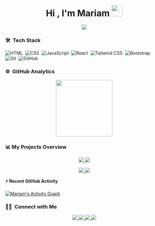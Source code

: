 <h1 align="center">Hi , I'm Mariam 
  <img src="https://media4.giphy.com/media/v1.Y2lkPTc5MGI3NjExYmhoNHdmanhsYWRlYzNvMWRpZHhkdTFzMjN3NTR3cjJhMGNzaGJ2NiZlcD12MV9pbnRlcm5hbF9naWZfYnlfaWQmY3Q9Zw/HscDLzkO8EOTmgkhQP/giphy.gif" width="35">
</h1>


<p align="center">
  <a href="https://github.com/DenverCoder1/readme-typing-svg">
    <img src="https://readme-typing-svg.herokuapp.com?lines=Front-End+Developer;HTML+%7C+CSS+%7C+JavaScript;React+Learner;Always+Learning+New+Things&center=true&width=500&height=50">
  </a>
</p>


### 🛠 &nbsp;Tech Stack

![HTML](https://img.shields.io/badge/-HTML-05122A?style=flat&logo=HTML5)&nbsp;
![CSS](https://img.shields.io/badge/-CSS-05122A?style=flat&logo=CSS3&logoColor=1572B6)&nbsp;
![JavaScript](https://img.shields.io/badge/-JavaScript-05122A?style=flat&logo=javascript)&nbsp;
![React](https://img.shields.io/badge/-React-05122A?style=flat&logo=react)&nbsp;
![Tailwind CSS](https://img.shields.io/badge/-Tailwind%20CSS-05122A?style=flat&logo=tailwind-css)&nbsp;
![Bootstrap](https://img.shields.io/badge/-Bootstrap-05122A?style=flat&logo=bootstrap&logoColor=563D7C)&nbsp;
![Git](https://img.shields.io/badge/-Git-05122A?style=flat&logo=git)&nbsp;
![GitHub](https://img.shields.io/badge/-GitHub-05122A?style=flat&logo=github)&nbsp;

### ⚙️ &nbsp;GitHub Analytics
<p align="center">
<a href="https://github.com/mariam149-abdo">
  <img height="180em" src="https://github-readme-stats.vercel.app/api/top-langs/?username=mariam149-abdo&layout=compact&langs_count=8&theme=algolia&include_all_commits=true&count_private=true"/>
</a>
</p>

### 📊 My Projects Overview

<p align="center">
  <a href="https://github.com/mariam149-abdo/quran">
    <img src="https://github-readme-stats.vercel.app/api/pin/?username=mariam149-abdo&repo=quran&theme=algolia" />
  </a>
  <a href="https://github.com/mariam149-abdo/Furnivo">
    <img src="https://github-readme-stats.vercel.app/api/pin/?username=mariam149-abdo&repo=Furnivo&theme=algolia" />
  </a>
</p>

<p align="center">
  <a href="https://github.com/mariam149-abdo/porto">
    <img src="https://github-readme-stats.vercel.app/api/pin/?username=mariam149-abdo&repo=porto&theme=algolia" />
  </a>
  <a href="https://github.com/mariam149-abdo/bakery">
    <img src="https://github-readme-stats.vercel.app/api/pin/?username=mariam149-abdo&repo=bakery&theme=algolia" />
  </a>
</p>




<summary><b>⚡ Recent GitHub Activity</b></summary>
<br/>
<a href="https://github.com/mariam149-abdo">
  <img alt="Mariam's Activity Graph" src="https://activity-graph.herokuapp.com/graph?username=mariam149-abdo&custom_title=Mariam's%20Contribution%20Graph&theme=react-dark" />
</a>
<br/>

  
  
  ### 🤝🏻 &nbsp;Connect with Me

<p align="center">
  <a href="https://www.linkedin.com/in/mariam-abdelhak-bb55b1324/">
    <img src="https://img.shields.io/badge/-Mariam%20LinkedIn-0077B5?style=flat&logo=Linkedin&logoColor=white"/>
  </a>
  <a href="mailto:mariamabdelhaq883@gmail.com">
    <img src="https://img.shields.io/badge/-mariamabdelhaq883@gmail.com-D14836?style=flat&logo=Gmail&logoColor=white"/>
  </a>
  <a href="https://github.com/mariam149-abdo">
    <img src="https://img.shields.io/badge/-GitHub-181717?style=flat&logo=github&logoColor=white"/>
  </a>
  <a href="https://t.me/mariamabdoqadry">
    <img src="https://img.shields.io/badge/-Telegram-2CA5E0?style=flat&logo=telegram&logoColor=white"/>
  </a>
</p>
